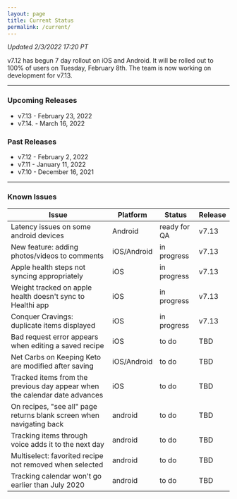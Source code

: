 ```yaml
---
layout: page
title: Current Status
permalink: /current/
---
```


_Updated 2/3/2022 17:20 PT_

v7.12 has begun 7 day rollout on iOS and Android. It will be rolled out to 100% of users on Tuesday, February 8th. The team is now working on development for v7.13. 

***

### Upcoming Releases
- v7.13   - February 23, 2022
- v7.14.  - March 16, 2022
 
### Past Releases
- v7.12   - February 2, 2022
- v7.11   - January 11, 2022
- v7.10   - December 16, 2021

***

### Known Issues

|Issue                          |Platform   | Status    | Release           |
| ---                           | ---       | ---       | ---               |
|Latency issues on some android devices|Android|ready for QA| v7.13|
|New feature: adding photos/videos to comments|iOS/Android|in progress| v7.13|
|Apple health steps not syncing appropriately|iOS|in progress| v7.13|
|Weight tracked on apple health doesn't sync to Healthi app|iOS|in progress| v7.13|
|Conquer Cravings: duplicate items displayed|iOS|in progress| v7.13|
|Bad request error appears when editing a saved recipe|iOS|to do| TBD|
|Net Carbs on Keeping Keto are modified after saving|iOS/Android|to do| TBD|
|Tracked items from the previous day appear when the calendar date advances |iOS|to do| TBD|
|On recipes, "see all" page returns blank screen when navigating back |android|to do| TBD|
|Tracking items through voice adds it to the next day |android|to do| TBD|
|Multiselect: favorited recipe not removed when selected |android|to do| TBD|
|Tracking calendar won't go earlier than July 2020 |android|to do| TBD|
